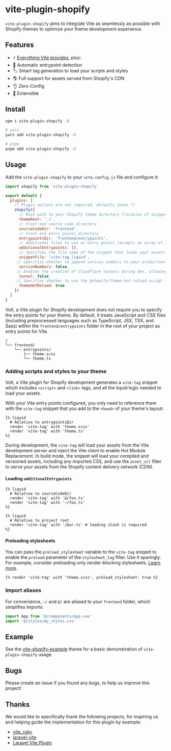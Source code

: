 # vite-plugin-shopify

`vite-plugin-shopify` aims to integrate Vite as seamlessly as possible with Shopify themes to optimize your theme development experience.

## Features

- ⚡️ [Everything Vite provides](https://vitejs.dev/guide/features.html), plus:
- 🤖 Automatic entrypoint detection
- 🏷 Smart tag generation to load your scripts and styles
- 🌎 Full support for assets served from Shopify's CDN
- 👌 Zero-Config
- 🔩 Extensible

## Install

```bash
npm i vite-plugin-shopify -D

# yarn
yarn add vite-plugin-shopify -D

# pnpm
pnpm add vite-plugin-shopify -D
```

## Usage

Add the `vite-plugin-shopify` to your `vite.config.js` file and configure it:

```js
import shopify from 'vite-plugin-shopify'

export default {
  plugins: [
    /* Plugin options are not required, defaults shown */
    shopify({
      // Root path to your Shopify theme directory (location of snippets, sections, templates, etc.)
      themeRoot: './',
      // Front-end source code directory
      sourceCodeDir: 'frontend',
      // Front-end entry points directory
      entrypointsDir: 'frontend/entrypoints',
      // Additional files to use as entry points (accepts an array of file paths or glob patterns)
      additionalEntrypoints: [],
      // Specifies the file name of the snippet that loads your assets
      snippetFile: 'vite-tag.liquid',
     // Specifies whether to append version numbers to your production-ready asset URLs in `snippetFile`
      versionNumbers: false,
     // Enables the creation of Cloudflare tunnels during dev, allowing previews from any device
      tunnel: false
     // Specifies whether to use the @shopify/theme-hot-reload script to enable hot reloading for the theme
      themeHotReload: true
    })
  ]
}
```

Volt, a Vite plugin for Shopify development does not require you to specify the entry points for your theme. By default, it treats JavaScript and CSS files (including preprocessed
languages such as TypeScript, JSX, TSX, and Sass) within the `frontend/entrypoints` folder in the root of your project as entry points for Vite.

```
/
└── frontend/
    └── entrypoints/
        ├── theme.scss
        └── theme.ts
```

### Adding scripts and styles to your theme

Volt, a Vite plugin for Shopify development generates a `vite-tag` snippet which includes `<script>` and `<link>` tags, and all the liquid logic needed
to load your assets.

With your Vite entry points configured, you only need to reference them with the `vite-tag` snippet that you add to the `<head>` of your theme's layout:

```liquid
{% liquid
  # Relative to entrypointsDir
  render 'vite-tag' with 'theme.scss'
  render 'vite-tag' with 'theme.ts'
%}
```

During development, the `vite-tag` will load your assets from the Vite development server and inject the Vite client to enable Hot Module Replacement.
In build mode, the snippet will load your compiled and versioned assets, including any imported CSS, and use the `asset_url` filter to serve your assets
from the Shopify content delivery network (CDN).

#### Loading `additionalEntrypoints`

```liquid
{% liquid
  # Relative to sourceCodeDir
  render 'vite-tag' with '@/foo.ts'
  render 'vite-tag' with '~/foo.ts'
%}
```

```liquid
{% liquid
  # Relative to project root
  render 'vite-tag' with '/bar.ts' # leading slash is required
%}
```

#### Preloading stylesheets

You can pass the `preload_stylesheet` variable to the `vite-tag` snippet to enable the `preload` parameter of the `stylesheet_tag` filter. Use it sparingly. For example, consider preloading only render-blocking stylesheets.
[Learn more](https://shopify.dev/themes/best-practices/performance#use-resource-hints-to-preload-key-resources).

```liquid
{% render 'vite-tag' with 'theme.scss', preload_stylesheet: true %}
```

### Import aliases

For convenience, `~/` and `@/` are aliased to your `frontend` folder, which simplifies imports:

```js
import App from '@/components/App.vue'
import '@/styles/my_styles.css'
```

## Example

See the [vite-shopify-example](https://github.com/barrel/barrel-shopify/tree/main/examples/vite-shopify-example) theme for a basic demonstration of `vite-plugin-shopify` usage.

## Bugs

Please create an issue if you found any bugs, to help us improve this project!

## Thanks

We would like to specifically thank the following projects, for inspiring us and helping guide the implementation for this plugin by example:

- [vite_ruby](https://github.com/ElMassimo/vite_ruby)
- [laravel-vite](https://github.com/innocenzi/laravel-vite)
- [Laravel Vite Plugin](https://github.com/laravel/vite-plugin)
